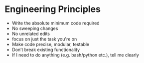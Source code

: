 # Engineering Principles
- Write the absolute minimum code required
- No sweeping changes
- No unrelated edits
- focus on just the task you're on
- Make code precise, modular, testable
- Don’t break existing functionality
- If I need to do anything (e.g. bash/python etc.), tell me clearly
